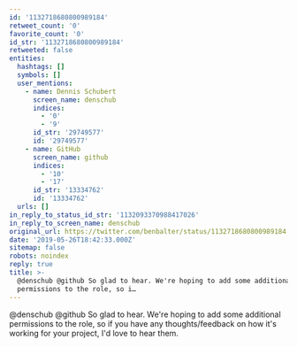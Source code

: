 ```yaml
---
id: '1132718680800989184'
retweet_count: '0'
favorite_count: '0'
id_str: '1132718680800989184'
retweeted: false
entities:
  hashtags: []
  symbols: []
  user_mentions:
    - name: Dennis Schubert
      screen_name: denschub
      indices:
        - '0'
        - '9'
      id_str: '29749577'
      id: '29749577'
    - name: GitHub
      screen_name: github
      indices:
        - '10'
        - '17'
      id_str: '13334762'
      id: '13334762'
  urls: []
in_reply_to_status_id_str: '1132093370988417026'
in_reply_to_screen_name: denschub
original_url: https://twitter.com/benbalter/status/1132718680800989184
date: '2019-05-26T18:42:33.000Z'
sitemap: false
robots: noindex
reply: true
title: >-
  @denschub @github So glad to hear. We're hoping to add some additional
  permissions to the role, so i…
---
```


@denschub @github So glad to hear. We're hoping to add some additional permissions to the role, so if you have any thoughts/feedback on how it's working for your project, I'd love to hear them.